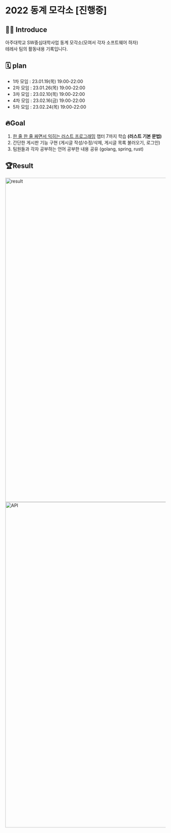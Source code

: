 # 2022 동계 모각소 [진행중]

## 👨‍💻 Introduce

아주대학교 SW중심대학사업 동계 모각소(모여서 각자 소프트웨어 하자)  
테레사 팀의 활동내용 기록입니다.

## 🗓 plan

- 1차 모임 : 23.01.19(목) 19:00-22:00
- 2차 모임 : 23.01.26(목) 19:00-22:00
- 3차 모임 : 23.02.10(목) 19:00-22:00
- 4차 모임 : 23.02.16(금) 19:00-22:00
- 5차 모임 : 23.02.24(목) 19:00-22:00

## 🔥Goal

1. [한 줄 한 줄 짜면서 익히는 러스트 프로그래밍](https://product.kyobobook.co.kr/detail/S000061351231) 챕터 7까지 학습 **(러스트 기본 문법)**
2. 간단한 게시판 기능 구현 (게시글 작성/수정/삭제, 게시글 목록 불러오기, 로그인)
3. 팀원들과 각자 공부하는 언어 공부한 내용 공유 (golang, spring, rust)

## 🏆Result

<img width="1017" alt="result" src="https://user-images.githubusercontent.com/88721306/221363065-d3ac9a5d-928a-4433-a945-51d68af4eccd.png">
<img width="1021" alt="API" src="https://user-images.githubusercontent.com/88721306/221363469-a662857d-a611-451d-bc60-39205970f8c8.png">
